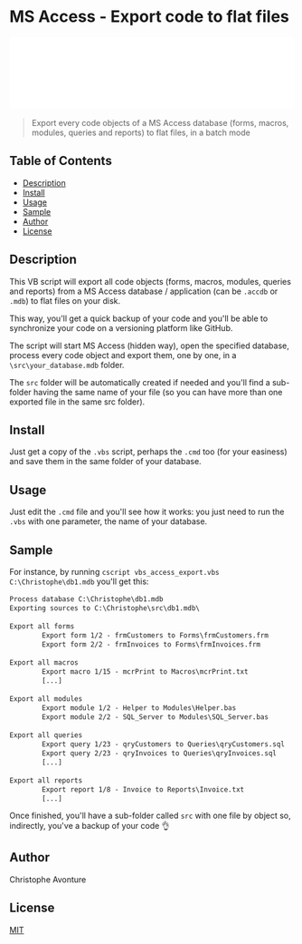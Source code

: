 # MS Access - Export code to flat files

![banner](./banner.svg)

> Export every code objects of a MS Access database (forms, macros, modules, queries and reports) to flat files, in a batch mode

## Table of Contents

- [Description](#description)
- [Install](#install)
- [Usage](#usage)
- [Sample](#sample)
- [Author](#author)
- [License](#license)

## Description

This VB script will export all code objects (forms, macros, modules, queries and reports) from a MS Access database / application (can be `.accdb` or `.mdb`) to flat files on your disk.

This way, you'll get a quick backup of your code and you'll be able to synchronize your code on a versioning platform like GitHub.

The script will start MS Access (hidden way), open the specified database, process every code object and export them, one by one, in a `\src\your_database.mdb` folder.

The `src` folder will be automatically created if needed and you'll find a sub-folder having the same name of your file (so you can have more than one exported file in the same src folder).

## Install

Just get a copy of the `.vbs` script, perhaps the `.cmd` too (for your easiness) and save them in the same folder of your database.

## Usage

Just edit the `.cmd` file and you'll see how it works: you just need to run the `.vbs` with one parameter, the name of your database.

## Sample

For instance, by running `cscript vbs_access_export.vbs C:\Christophe\db1.mdb` you'll get this:

```
Process database C:\Christophe\db1.mdb
Exporting sources to C:\Christophe\src\db1.mdb\

Export all forms
        Export form 1/2 - frmCustomers to Forms\frmCustomers.frm
        Export form 2/2 - frmInvoices to Forms\frmInvoices.frm

Export all macros
        Export macro 1/15 - mcrPrint to Macros\mcrPrint.txt
        [...]

Export all modules
        Export module 1/2 - Helper to Modules\Helper.bas
        Export module 2/2 - SQL_Server to Modules\SQL_Server.bas

Export all queries
        Export query 1/23 - qryCustomers to Queries\qryCustomers.sql
        Export query 2/23 - qryInvoices to Queries\qryInvoices.sql
        [...]

Export all reports
        Export report 1/8 - Invoice to Reports\Invoice.txt
        [...]
```

Once finished, you'll have a sub-folder called `src` with one file by object so, indirectly, you've a backup of your code :ok_hand:

## Author

Christophe Avonture

## License

[MIT](LICENSE)
